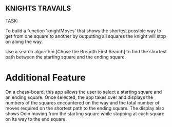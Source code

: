 ## KNIGHTS TRAVAILS

TASK:

To build a function 'knightMoves' that shows the shortest possible way to get from one square to another by outputting all squares the knight will stop on along the way.

Use a search algorithm [Chose the Breadth First Search] to find the shortest path between the starting square and the ending square.

# Additional Feature

On a chess-board, this app allows the user to select a starting square and an ending square.
Once selected, the app takes over and displays the numbers of the squares encountered on the way and the total number of moves required on the shortest path to the ending square.
The display also shows Odin moving from the starting square while stopping at each square on its way to the end square.
